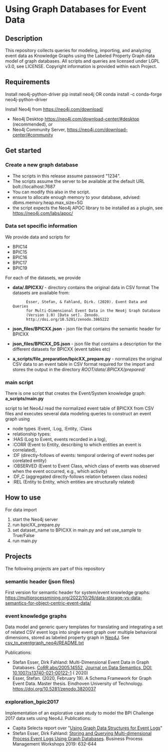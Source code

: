 # Using Graph Databases for Event Data

## Description

This repository collects queries for modeling, importing, and analyzing event data as Knowledge Graphs using the Labeled
Property Graph data model of graph databases. All scripts and queries are licensed under LGPL v3.0, see LICENSE.
Copyright information is provided within each Project.

## Requirements

Install neo4j-python-driver
pip install neo4j
OR
conda install -c conda-forge neo4j-python-driver

Install Neo4j from https://neo4j.com/download/

- Neo4j Desktop https://neo4j.com/download-center/#desktop (recommended), or
- Neo4j Community Server, https://neo4j.com/download-center/#community

## Get started

### Create a new graph database

- The scripts in this release assume password "1234".
- The scripts assume the server to be available at the default URL bolt://localhost:7687
- You can modify this also in the script.
- ensure to allocate enough memory to your database, advised: dbms.memory.heap.max_size=5G
- the script expects the Neo4j APOC library to be installed as a plugin, see https://neo4j.com/labs/apoc/

### Data set specific information
We provide data and scripts for

- BPIC14
- BPIC15
- BPIC16
- BPIC17
- BPIC19

For each of the datasets, we provide

- **data/.BPICXX/** - directory contains the original data in CSV format
  The datasets are available from:

            Esser, Stefan, & Fahland, Dirk. (2020). Event Data and Queries
            for Multi-Dimensional Event Data in the Neo4j Graph Database
            (Version 1.0) [Data set]. Zenodo. 
            http://doi.org/10.5281/zenodo.3865222
- **json_files/BPICXX.json** - json file that contains the semantic header for BPICXX
- **json_files/BPICXX_DS.json** - json file that contains a description for the different datasets for BPICXX (event
  tables etc)

- **a_scripts/file_preparation/bpicXX_prepare.py** - normalizes the original CSV data to an event table in CSV
  format required for the import and stores the output in the directory _ROOT/data/.BPICXX/prepared/_

### main script
There is one script that creates the Event/System knowledge graph: **a_scripts/main.py**

script to let Neo4J read the normalized event table of BPICXX from CSV files and executes several data modeling queries to construct
an event graph using 

- node types :Event, :Log, :Entity, :Class
- relationship types:
- :HAS (Log to Event, events recorded in a log),
- :CORR (Event to Entity, describing to which entities
an event is correlated),
- :DF (directly-follows of events: temporal ordering of
event nodes per corelated entity)
- :OBSERVED (Event to Event Class, which class of
events was observed when the event occurred,
e.g., which activity)
- :DF_C (aggregated directly-follows relation between
class nodes)
- :REL (Entity to Entity, which entities are structurally
related)

How to use
----------

For data import

1. start the Neo4j server
2. run bpicXX_prepare.py
3. set dataset_name to BPICXX in main.py and set use_sample to True/False
4. run main.py

## Projects

The following projects are part of this repository


### semantic header (json files)
First version for semantic header for system/event knowledge graphs: https://multiprocessmining.org/2022/10/26/data-storage-vs-data-semantics-for-object-centric-event-data/

### event knowledge graphs

Data model and generic query templates for translating and integrating a set of related CSV event logs into single event
graph over multiple behavioral dimensions, stored as labeled property graph in [Neo4J](https://neo4j.com/).
See [csv_to_eventgraph_neo4j/README.txt](a_scripts/README.txt)

Publications:

- Stefan Esser, Dirk Fahland: Multi-Dimensional Event Data in Graph
  Databases. [CoRR abs/2005.14552](https://arxiv.org/abs/2005.14552), [Journal on Data Semantics, DOI: 10.1007/s13740-021-00122-1](https://dx.doi.org/10.1007/s13740-021-00122-1) (
  2020)
- Esser, Stefan. (2020, February 19). A Schema Framework for Graph Event Data. Master thesis. Eindhoven University of
  Technology. https://doi.org/10.5281/zenodo.3820037

### exploration_bpic2017

Implementation of an explorative case study to model the BPI Challenge 2017 data sets using Neo4J. Publications:

- Capita Selecta report over "[Using Graph Data Structures for Event Logs](https://doi.org/10.5281/zenodo.3333831)"
- Stefan Esser, Dirk
  Fahland: [Storing and Querying Multi-dimensional Process Event Logs Using Graph Databases](https://doi.org/10.1007/978-3-030-37453-2_51).
  Business Process Management Workshops 2019: 632-644
